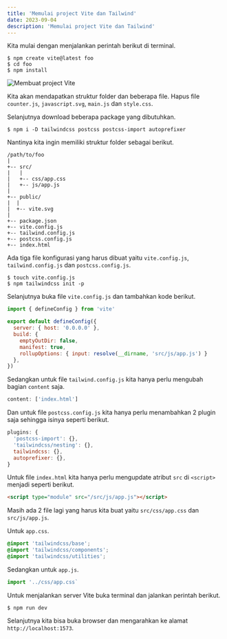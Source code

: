 ```yaml
---
title: 'Memulai project Vite dan Tailwind'
date: 2023-09-04
description: 'Memulai project Vite dan Tailwind'
---
```

Kita mulai dengan menjalankan perintah berikut di terminal.

```shell
$ npm create vite@latest foo
$ cd foo
$ npm install
```

![Membuat project Vite](/membuat-project-vite-dan-tailwind/membuat-project-vite.png)

Kita akan mendapatkan struktur folder dan beberapa file. Hapus file `counter.js`, `javascript.svg`, `main.js` dan `style.css`.

Selanjutnya download beberapa package yang dibutuhkan.

```shell
$ npm i -D tailwindcss postcss postcss-import autoprefixer
```

Nantinya kita ingin memiliki struktur folder sebagai berikut.

```
/path/to/foo
|
+-- src/
|   |
|   +-- css/app.css
|   +-- js/app.js
|
+-- public/
|  |
|  +-- vite.svg
|
+-- package.json
+-- vite.config.js
+-- tailwind.config.js
+-- postcss.config.js
+-- index.html
```

Ada tiga file konfigurasi yang harus dibuat yaitu `vite.config.js`, `tailwind.config.js` dan `postcss.config.js`.

```shell
$ touch vite.config.js
$ npm tailwindcss init -p
```

Selanjutnya buka file `vite.config.js` dan tambahkan kode berikut.

```javascript
import { defineConfig } from 'vite'

export default defineConfig({
  server: { host: '0.0.0.0' },
  build: {
    emptyOutDir: false,
    manifest: true,
    rollupOptions: { input: resolve(__dirname, 'src/js/app.js') }
  },
})
```

Sedangkan untuk file `tailwind.config.js` kita hanya perlu mengubah bagian `content` saja.

```javascript
content: ['index.html']
```

Dan untuk file `postcss.config.js` kita hanya perlu menambahkan 2 plugin saja sehingga isinya seperti berikut.

```javascript
plugins: {
  'postcss-import': {},
  'tailwindcss/nesting': {},
  tailwindcss: {},
  autoprefixer: {},
}
```

Untuk file `index.html` kita hanya perlu mengupdate atribut `src` di `<script>` menjadi seperti berikut.

```html
<script type="module" src="/src/js/app.js"></script>
```

Masih ada 2 file lagi yang harus kita buat yaitu `src/css/app.css` dan `src/js/app.js`.

Untuk `app.css`.

```css
@import 'tailwindcss/base';
@import 'tailwindcss/components';
@import 'tailwindcss/utilities';
```

Sedangkan untuk `app.js`.

```javascript
import '../css/app.css`
```

Untuk menjalankan server Vite buka terminal dan jalankan perintah berikut.

```shell
$ npm run dev
```

Selanjutnya kita bisa buka browser dan mengarahkan ke alamat `http://localhost:1573`.
